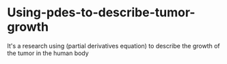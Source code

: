 # Using-pdes-to-describe-tumor-growth
It's a research using (partial derivatives equation) to describe the growth of the tumor in the human body
